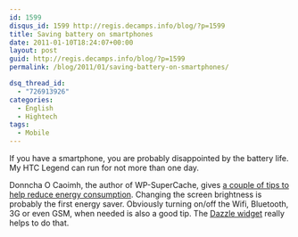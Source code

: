 ```yaml
---
id: 1599
disqus_id: 1599 http://regis.decamps.info/blog/?p=1599
title: Saving battery on smartphones
date: 2011-01-10T18:24:07+00:00
layout: post
guid: http://regis.decamps.info/blog/?p=1599
permalink: /blog/2011/01/saving-battery-on-smartphones/

dsq_thread_id:
  - "726913926"
categories:
  - English
  - Hightech
tags:
  - Mobile
---
```

If you have a smartphone, you are probably disappointed by the battery life. My HTC Legend can run for not more than one day.

Donncha O Caoimh, the author of WP-SuperCache, gives [a couple of tips to help reduce energy consumption](http://ocaoimh.ie/android-battery-saving-tips/). Changing the screen brightness is probably the first energy saver. Obviously turning on/off the Wifi, Bluetooth, 3G or even GSM, when needed is also a good tip. The [Dazzle widget](http://code.google.com/p/moonblink/wiki/Dazzle#Features) really helps to do that.
